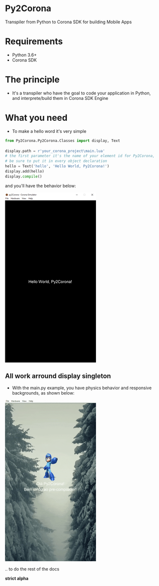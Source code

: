 # Py2Corona
Transpiler from Python to Corona SDK for building Mobile Apps

# Requirements 
* Python 3.6+
* Corona SDK

# The principle
* It's a transpiler who have the goal to code your application in Python, and interprete/build them in Corona SDK Engine

# What you need
* To make a hello word it's very simple

```Python
from Py2Corona.Py2Corona.Classes import display, Text

display.path = r'your_corona_project\main.lua'
# the first parameter it's the name of your element id for Py2Corona,
# be sure to put it in every object declaration
hello = Text('hello', 'Hello World, Py2Corona!')
display.add(hello)
display.compile()

```

  and you'll have the behavior below:
  
![helloworld.png](https://github.com/Ronald-TR/Py2Corona/blob/master/examples/helloworld.png)


## All work arround display singleton


* With the main.py example, you have physics behavior and responsive backgrounds, as shown below:

![py2corona_example](https://github.com/Ronald-TR/Py2Corona/blob/master/examples/main_example.gif)

.. to do the rest of the docs

**strict alpha**
